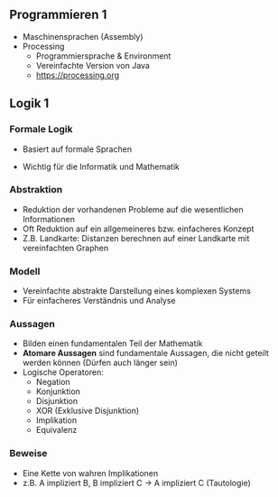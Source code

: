 ## Programmieren 1

- Maschinensprachen (Assembly)
- Processing
	- Programmiersprache & Environment
	- Vereinfachte Version von Java
	- https://processing.org
## Logik 1

### Formale Logik

- Basiert auf formale Sprachen

- Wichtig für die Informatik und Mathematik
### Abstraktion

- Reduktion der vorhandenen Probleme auf die wesentlichen Informationen
- Oft Reduktion auf ein allgemeineres bzw. einfacheres Konzept
- Z.B. Landkarte: Distanzen berechnen auf einer Landkarte mit vereinfachten Graphen
### Modell

- Vereinfachte abstrakte Darstellung eines komplexen Systems 
- Für einfacheres Verständnis und Analyse
### Aussagen

- Bilden einen fundamentalen Teil der Mathematik
- **Atomare Aussagen** sind fundamentale Aussagen, die nicht geteilt werden können (Dürfen auch länger sein)
- Logische Operatoren:
	- Negation
	- Konjunktion
	- Disjunktion
	- XOR (Exklusive Disjunktion)
	- Implikation
	- Equivalenz
### Beweise

- Eine Kette von wahren Implikationen 
- z.B. A impliziert B, B impliziert C -> A impliziert C (Tautologie)
